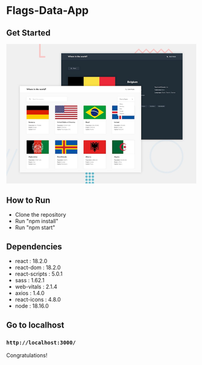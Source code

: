 # Flags-Data-App

## Get Started
![Design preview Of The App](./Design/desktop-preview.jpg)

## How to Run

- Clone the repository
- Run "npm install"
- Run "npm start"
## Dependencies

- react : 18.2.0
- react-dom : 18.2.0
- react-scripts : 5.0.1
- sass : 1.62.1
- web-vitals : 2.1.4
- axios : 1.4.0
- react-icons : 4.8.0
- node : 18.16.0

## Go to localhost
### `http://localhost:3000/`

Congratulations!



